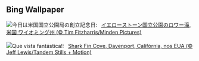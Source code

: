 ## Bing Wallpaper
![](https://www.bing.com/th?id=OHR.YellowstoneFalls_JA-JP6487978368_UHD.jpg&w=1000)今日は米国国立公園局の創立記念日:&nbsp;&ensp;[イエローストーン国立公園のロワー滝, 米国 ワイオミング州 (© Tim Fitzharris/Minden Pictures)](https://www.bing.com/th?id=OHR.YellowstoneFalls_JA-JP6487978368_UHD.jpg)
<br><br/>
![](https://www.bing.com/th?id=OHR.SharkFinCove_PT-BR7883835575_UHD.jpg&w=1000)Que vista fantástica!:&nbsp;&ensp;[Shark Fin Cove, Davenport, Califórnia, nos EUA (© Jeff Lewis/Tandem Stills + Motion)](https://www.bing.com/th?id=OHR.SharkFinCove_PT-BR7883835575_UHD.jpg)
<br><br/>

